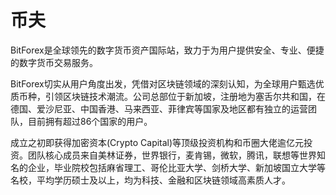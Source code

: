 # 

# 币夫

BitForex是全球领先的数字货币资产国际站，致力于为用户提供安全、专业、便捷的数字货币交易服务。

BitForex切实从用户角度出发，凭借对区块链领域的深刻认知，为全球用户甄选优质币种，引领区块链技术潮流。公司总部位于新加坡，注册地为塞舌尔共和国，在德国、爱沙尼亚、中国香港、马来西亚、菲律宾等国家及地区都有独立的运营团队，目前拥有超过86个国家的用户。

成立之初即获得加密资本(Crypto Capital)等顶级投资机构和币圈大佬逾亿元投资。团队核心成员来自美林证券，世界银行，麦肯锡，微软，腾讯，联想等世界知名的企业，毕业院校包括麻省理工、哥伦比亚大学、剑桥大学、新加坡国立大学等名校，平均学历硕士及以上，均为科技、金融和区块链领域高素质人才。

